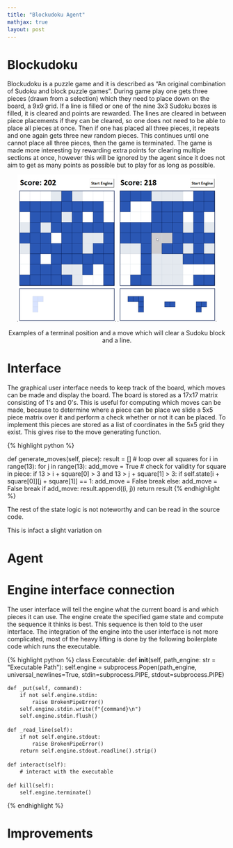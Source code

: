 ```yaml
---
title: "Blockudoku Agent"
mathjax: true
layout: post
---
```


# Blockudoku
Blockudoku is a puzzle game and it is described as “An original combination of Sudoku and block puzzle games”. During game play one gets three pieces (drawn from a selection) which they need to place down on the board, a 9x9 grid. If a line is filled or one of the nine 3x3 Sudoku boxes is filled, it is cleared and points are rewarded. The lines are cleared in between piece placements if they can be cleared, so one does not need to be able to place all pieces at once. Then if one has placed all three pieces, it repeats and one again gets three new random pieces. This continues until one cannot place all three pieces, then the game is terminated. The game is made more interesting by rewarding extra points for clearing multiple sections at once, however this will be ignored by the agent since it does not aim to get as many points as possible but to play for as long as possible.

<p align="middle">
  <img src="/images/blockudoku/quzwEgv.png" width="45%" /> 
  <img src="/images/blockudoku/h0IjWzM.png" width="45%" />
</p>
<div align="center">
  Examples of a terminal position and a move which will clear a Sudoku block and a line.
</div>

# Interface
The graphical user interface needs to keep track of the board, which moves can be made and display the board. The board is stored as a 17x17 matrix consisting of 1's and 0's. This is useful for computing which moves can be made, because to determine where a piece can be place we slide a 5x5 piece matrix over it and perform a check whether or not it can be placed. To implement this pieces are stored as a list of coordinates in the 5x5 grid they exist. This gives rise to the move generating function. 

{% highlight python %}

def generate_moves(self, piece):
    result = []
    # loop over all squares
    for i in range(13):
        for j in range(13):
            add_move = True
            # check for validity
            for square in piece:
                if 13 > i + square[0] > 3 and 13 > j + square[1] > 3:
                    if self.state[i + square[0]][j + square[1]] == 1:
                        add_move = False
                        break
                else:
                    add_move = False
                    break
            if add_move:
                result.append((i, j))
    return result
{% endhighlight %}

The rest of the state logic is not noteworthy and can be read in the source code.

This is infact a slight variation on 

# Agent

# Engine interface connection
The user interface will tell the engine what the current board is and which pieces it can use. The engine create the specified game state and compute the sequence it thinks is best. This sequence is then told to the user interface. The integration of the engine into the user interface is not more complicated, most of the heavy lifting is done by the following boilerplate code which runs the executable.

{% highlight python %}
class Executable:
    def __init__(self, path_engine: str = "Executable Path"):
        self.engine = subprocess.Popen(path_engine, universal_newlines=True, stdin=subprocess.PIPE, stdout=subprocess.PIPE)

    def _put(self, command):
        if not self.engine.stdin:
            raise BrokenPipeError()
        self.engine.stdin.write(f"{command}\n")
        self.engine.stdin.flush()

    def _read_line(self):
        if not self.engine.stdout:
            raise BrokenPipeError()
        return self.engine.stdout.readline().strip()

    def interact(self):
        # interact with the executable

    def kill(self):
        self.engine.terminate()
{% endhighlight %}
# Improvements
